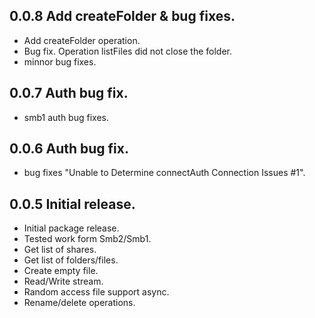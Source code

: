 ## 0.0.8 Add createFolder & bug fixes.
 - Add createFolder operation.
 - Bug fix. Operation listFiles did not close the folder.
 - minnor bug fixes.

## 0.0.7 Auth bug fix.
 - smb1 auth bug fixes.

## 0.0.6 Auth bug fix.
 - bug fixes "Unable to Determine connectAuth Connection Issues #1".

## 0.0.5 Initial release.
 - Initial package release.
 - Tested work form Smb2/Smb1.
 - Get list of shares.
 - Get list of folders/files.
 - Create empty file.
 - Read/Write stream.
 - Random access file support async.
 - Rename/delete operations.
